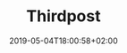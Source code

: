 ---
title: "Thirdpost"
date: 2019-05-04T18:00:58+02:00
draft: true
km: km
ort: Iserlohn
category: [Wohnmobil]
tags: [Wohnmobiltour, CaradoV337]
---